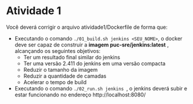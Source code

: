 # Atividade 1

Você deverá corrigir o arquivo atividade1/Dockerfile de forma que:

* Executando o comando `./01_build.sh jenkins <SEU_NOME>`, o docker deve ser capaz de construir a **imagem puc-sre/jenkins:latest** , alcançando os seguintes objetivos:
    *   Ter um resultado final similar do jenkins
    *   Ter uma versão 2.411 do jenkins em uma versão compacta
    *   Reduzir o tamanho da imagem
    *   Reduzir a quantidade de camadas
    *   Acelerar o tempo de build
* Executando o comando `./02_run.sh jenkins `, o jenkins deverá subir e estar funcionando no endereço http://localhost:8080/

